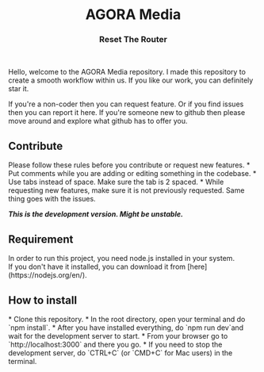 <h1 align="center"> AGORA Media </h1>
<h3 align="center">Reset The Router</h3><br>

Hello, welcome to the AGORA Media repository.
I made this repository to create a smooth workflow within us.
If you like our work, you can definitely star it.

If you're a non-coder then you can request feature. Or if you find issues then you can report it here.
If you're someone new to github then please move around and explore what github has to offer you.

<h2>Contribute</h2>
Please follow these rules before you contribute or request new features.
* Put comments while you are adding or editing something in the codebase.
* Use tabs instead of space. Make sure the tab is 2 spaced.
* While requesting new features, make sure it is not previously requested. Same thing goes with the issues.

***This is the development version. Might be unstable.***

<h2>Requirement</h2>
In order to run this project, you need node.js installed in your system.<br>
If you don't have it installed, you can download it from [here](https://nodejs.org/en/).

<h2>How to install</h2>
* Clone this repository.
* In the root directory, open your terminal and do `npm install`.
* After you have installed everything, do `npm run dev`and wait for the development server to start.
* From your browser go to `http://localhost:3000` and there you go.
* If you need to stop the development server, do `CTRL+C` (or `CMD+C` for Mac users) in the terminal.
